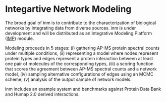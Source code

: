 # Integartive Network Modeling

The broad goal of inm is to contribute to the characterization of biological networks by integrating data from diverse sources.
inm is under development and will be distributed as an Integrative Modeling Platform ([IMP](https://github.com/salilab/imp/)) module.

Modeling proceeds in 5 stages: (i) gathering AP-MS protein spectral counts under multiple conditions, (ii) representing a model where nodes represent protein types
and edges represent a protein interaction between at least one pair of molecules of the corresponding types, (iii) a scoring function
that scores the agreement between AP-MS spectral counts and a network model, (iv) sampling alternative configurations of edges using an MCMC scheme,
(v) analysis of the output sample of network models.

inm includes an example system and benchmarks against Protein Data Bank and Humap 2.0 derived interactions.  
